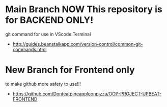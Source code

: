 # Main Branch NOW This repository is for BACKEND ONLY!

git command for use in VScode Terminal
 - http://guides.beanstalkapp.com/version-control/common-git-commands.html
 
# New Branch for Frontend only
 to make github more safety to use!!!
 - https://github.com/Donteatpineappleonpizza/OOP-PROJECT-UPBEAT-FRONTEND
